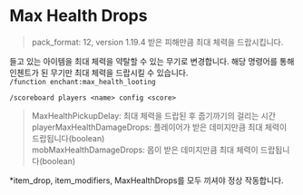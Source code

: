 # Max Health Drops
> pack_format: 12, version 1.19.4
받은 피해만큼 최대 체력을 드랍시킵니다.

들고 있는 아이템을 최대 체력을 약탈할 수 있는 무기로 변경합니다.
해당 명령어를 통해 인첸트가 된 무기만 최대 체력을 드랍시킬 수 있습니다.  
`/function enchant:max_health_looting`

`/scoreboard players <name> config <score>`  
> MaxHealthPickupDelay: 최대 체력을 드랍된 후 줍기까기의 걸리는 시간  
> playerMaxHealthDamageDrops: 플레이어가 받은 데미지만큼 최대 체력이 드랍됩니다(boolean)  
> mobMaxHealthDamageDrops: 몹이 받은 데미지만큼 최대 체력이 드랍됩니다(boolean)  

*item_drop, item_modifiers, MaxHealthDrops를 모두 끼셔야 정상 작동합니다.
